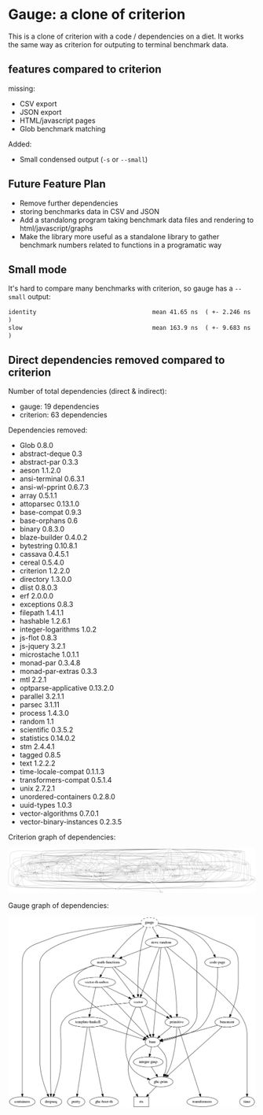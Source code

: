 # Gauge: a clone of criterion

This is a clone of criterion with a code / dependencies on a diet. It works the same way as criterion
for outputing to terminal benchmark data.

## features compared to criterion

missing:

* CSV export
* JSON export
* HTML/javascript pages
* Glob benchmark matching

Added:

* Small condensed output (`-s` or `--small`)

## Future Feature Plan

* Remove further dependencies
* storing benchmarks data in CSV and JSON
* Add a standalong program taking benchmark data files and rendering to html/javascript/graphs
* Make the library more useful as a standalone library to gather benchmark numbers related to functions in a programatic way

## Small mode

It's hard to compare many benchmarks with criterion, so gauge has a `--small` output:

```
identity                                 mean 41.65 ns  ( +- 2.246 ns  )
slow                                     mean 163.9 ns  ( +- 9.683 ns  )
```

## Direct dependencies removed compared to criterion

Number of total dependencies (direct & indirect):

* gauge: 19 dependencies
* criterion: 63 dependencies

Dependencies removed:

* Glob 0.8.0
* abstract-deque 0.3
* abstract-par 0.3.3
* aeson 1.1.2.0
* ansi-terminal 0.6.3.1
* ansi-wl-pprint 0.6.7.3
* array 0.5.1.1
* attoparsec 0.13.1.0
* base-compat 0.9.3
* base-orphans 0.6
* binary 0.8.3.0
* blaze-builder 0.4.0.2
* bytestring 0.10.8.1
* cassava 0.4.5.1
* cereal 0.5.4.0
* criterion 1.2.2.0
* directory 1.3.0.0
* dlist 0.8.0.3
* erf 2.0.0.0
* exceptions 0.8.3
* filepath 1.4.1.1
* hashable 1.2.6.1
* integer-logarithms 1.0.2
* js-flot 0.8.3
* js-jquery 3.2.1
* microstache 1.0.1.1
* monad-par 0.3.4.8
* monad-par-extras 0.3.3
* mtl 2.2.1
* optparse-applicative 0.13.2.0
* parallel 3.2.1.1
* parsec 3.1.11
* process 1.4.3.0
* random 1.1
* scientific 0.3.5.2
* statistics 0.14.0.2
* stm 2.4.4.1
* tagged 0.8.5
* text 1.2.2.2
* time-locale-compat 0.1.1.3
* transformers-compat 0.5.1.4
* unix 2.7.2.1
* unordered-containers 0.2.8.0
* uuid-types 1.0.3
* vector-algorithms 0.7.0.1
* vector-binary-instances 0.2.3.5


Criterion graph of dependencies:

![Criterion](/.README.imgs/criterion.png)

Gauge graph of dependencies:

![Gauge](/.README.imgs/gauge.png)
